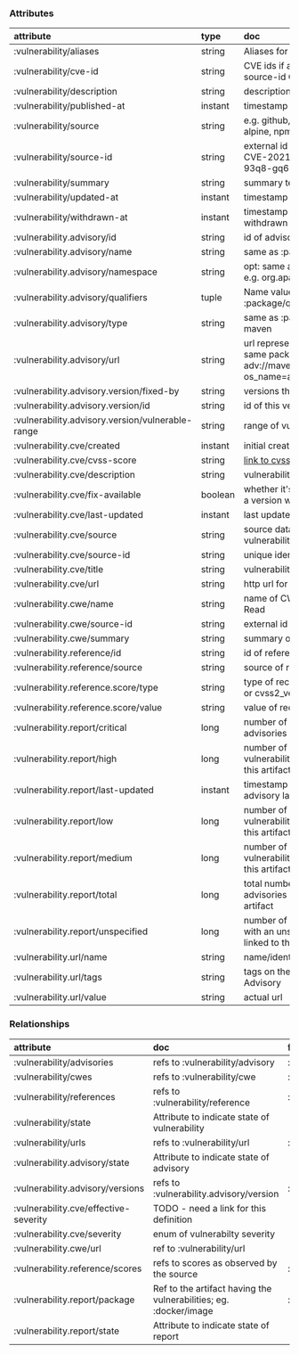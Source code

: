 ### Attributes
| attribute | type | doc | entities |
| :---- | :---- | :---- | :----- |
| :vulnerability/aliases | string | Aliases for CVEs, like #Log4Shell |  |
| :vulnerability/cve-id | string | CVE ids if available and different to source-id CVE-2021-2313 | :vulnerability |
| :vulnerability/description | string | description text of the vulnerability | :vulnerability |
| :vulnerability/published-at | instant | timestamp of initial publication | :vulnerability |
| :vulnerability/source | string | e.g. github, nist, ubuntu, debian, alpine, npm | :vulnerability |
| :vulnerability/source-id | string | external id of the vulnerability like CVE-2021-2313 or GHSA-93q8-gq69-wqmw | :vulnerability |
| :vulnerability/summary | string | summary text of the vulnerability |  |
| :vulnerability/updated-at | instant | timestamp of last update | :vulnerability |
| :vulnerability/withdrawn-at | instant | timestamp when vulnerability was withdrawn |  |
| :vulnerability.advisory/id | string | id of advisory | :vulnerability/advisory |
| :vulnerability.advisory/name | string | same as :package/name log4j |  |
| :vulnerability.advisory/namespace | string | opt: same as :package/namespace e.g. org.apache.commons-logging |  |
| :vulnerability.advisory/qualifiers | tuple | Name value pairs - same as :package/qualifiers |  |
| :vulnerability.advisory/type | string | same as :package/type e.g. npm, maven |  |
| :vulnerability.advisory/url | string | url representing advisories for the same packages... e.g. adv://maven/org.clojure/clojure?os_name=alpine&os_version=1.2.3 | :vulnerability/advisory |
| :vulnerability.advisory.version/fixed-by | string | versions that first fixes this | :vulnerability.advisory/version |
| :vulnerability.advisory.version/id | string | id of this version | :vulnerability.advisory/version |
| :vulnerability.advisory.version/vulnerable-range | string | range of vulnerable versions | :vulnerability.advisory/version |
| :vulnerability.cve/created | instant | initial creation of cve record |  |
| :vulnerability.cve/cvss-score | string | [link to cvss score definition](https://en.wikipedia.org/wiki/Common_Vulnerability_Scoring_System) |  |
| :vulnerability.cve/description | string | vulnerability description (long) |  |
| :vulnerability.cve/fix-available | boolean | whether it's possible to upgrade to a version without this vulnerability |  |
| :vulnerability.cve/last-updated | instant | last update to cve record |  |
| :vulnerability.cve/source | string | source database for the vulnerability |  |
| :vulnerability.cve/source-id | string | unique identifier for cve |  |
| :vulnerability.cve/title | string | vulnerability title (short) |  |
| :vulnerability.cve/url | string | http url for the cve |  |
| :vulnerability.cwe/name | string | name of CWE like Out-of-bounds Read |  |
| :vulnerability.cwe/source-id | string | external id of CWE | :vulnerability/cwe |
| :vulnerability.cwe/summary | string | summary of CWE |  |
| :vulnerability.reference/id | string | id of reference | :vulnerability/reference |
| :vulnerability.reference/source | string | source of reference | :vulnerability/reference |
| :vulnerability.reference.score/type | string | type of recorded score, like cvss2 or cvss2_vector | :vulnerability.reference/score |
| :vulnerability.reference.score/value | string | value of recorded score | :vulnerability.reference/score |
| :vulnerability.report/critical | long | number of critical vulnerability advisories linked to this artifact | :vulnerability/report |
| :vulnerability.report/high | long | number of high severity vulnerability advisories linked to this artifact | :vulnerability/report |
| :vulnerability.report/last-updated | instant | timestamp when an updated advisory last impacted this artifact | :vulnerability/report |
| :vulnerability.report/low | long | number of low severity vulnerability advisories linked to this artifact | :vulnerability/report |
| :vulnerability.report/medium | long | number of medium severity vulnerability advisories linked to this artifact | :vulnerability/report |
| :vulnerability.report/total | long | total number of vulnerability advisories currently linked to this artifact | :vulnerability/report |
| :vulnerability.report/unspecified | long | number of vulnerability advisories, with an unspecificed severity, linked to this artifact | :vulnerability/report |
| :vulnerability.url/name | string | name/identifier of url like nist | :vulnerability/url |
| :vulnerability.url/tags | string | tags on the url like Vendor Advisory | :vulnerability/url |
| :vulnerability.url/value | string | actual url | :vulnerability/url |
### Relationships
| attribute | doc | from | to |
| :---- | :---- | :---- | :----- |
| :vulnerability/advisories | refs to :vulnerability/advisory | :vulnerability | :vulnerability/advisory |
| :vulnerability/cwes | refs to :vulnerability/cwe | :vulnerability | :vulnerability/cwe |
| :vulnerability/references | refs to :vulnerability/reference | :vulnerability | :vulnerability/reference |
| :vulnerability/state | Attribute to indicate state of vulnerability |  |  |
| :vulnerability/urls | refs to :vulnerability/url | :vulnerability | :vulnerability/url |
| :vulnerability.advisory/state | Attribute to indicate state of advisory |  |  |
| :vulnerability.advisory/versions | refs to :vulnerability.advisory/version | :vulnerability/advisory | :vulnerability.advisory/version |
| :vulnerability.cve/effective-severity | TODO - need a link for this definition |  |  |
| :vulnerability.cve/severity | enum of vulnerabilty severity |  |  |
| :vulnerability.cwe/url | ref to :vulnerability/url |  |  |
| :vulnerability.reference/scores | refs to scores as observed by the source | :vulnerability/reference | :vulnerability.reference/score |
| :vulnerability.report/package | Ref to the artifact having the vulnerabilities; eg. :docker/image | :vulnerability/report | :docker/image |
| :vulnerability.report/state | Attribute to indicate state of report |  |  |